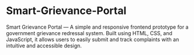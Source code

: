 # Smart-Grievance-Portal
Smart Grievance Portal — A simple and responsive frontend prototype for a government grievance redressal system. Built using HTML, CSS, and JavaScript, it allows users to easily submit and track complaints with an intuitive and accessible design.
